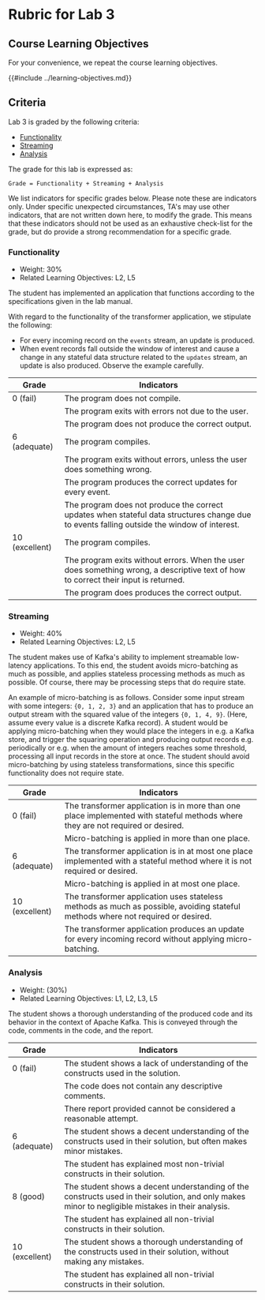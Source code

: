 # Rubric for Lab 3

## Course Learning Objectives
For your convenience, we repeat the course learning objectives.

{{#include ../learning-objectives.md}}

## Criteria

Lab 3 is graded by the following criteria:
* [Functionality](#functionality)
* [Streaming](#streaming)
* [Analysis](#analysis)

The grade for this lab is expressed as:

```
Grade = Functionality + Streaming + Analysis
```

We list indicators for specific grades below. Please note these are indicators
only. Under specific unexpected circumstances, TA's may use other indicators,
that are not written down here, to modify the grade. This means that these
indicators should not be used as an exhaustive check-list for the grade, but do
provide a strong recommendation for a specific grade.

### Functionality 
* Weight: 30%
* Related Learning Objectives: L2, L5

The student has implemented an application that functions according to the 
specifications given in the lab manual.

With regard to the functionality of the transformer application, we stipulate
the following:
* For every incoming record on the `events` stream, an update is produced.
* When event records fall outside the window of interest and cause a change in 
  any stateful data structure related to the `updates` stream, an update is also
  produced. Observe the example carefully.

| Grade          | Indicators                                                  |
|----------------|-------------------------------------------------------------|
| 0 (fail)       | The program does not compile.                               |
|                | The program exits with errors not due to the user.          |
|                | The program does not produce the correct output.            |
| 6 (adequate)   | The program compiles.                                       |
|                | The program exits without errors, unless the user does something wrong. |
|                | The program produces the correct updates for every event.   |
|                | The program does not produce the correct updates when stateful data structures change due to events falling outside the window of interest. |
| 10 (excellent) | The program compiles.                                       |
|                | The program exits without errors. When the user does something wrong, a descriptive text of how to correct their input is returned. |
|                | The program does produces the correct output.               |

### Streaming 
* Weight: 40%
* Related Learning Objectives: L2, L5

The student makes use of Kafka's ability to implement streamable low-latency
applications. To this end, the student avoids micro-batching as much as
possible, and applies stateless processing methods as much as possible. Of
course, there may be processing steps that do require state.

An example of micro-batching is as follows. Consider some input stream with some
integers: `{0, 1, 2, 3}` and an application that has to produce an output stream
with the squared value of the integers `{0, 1, 4, 9}`. (Here, assume every value
is a discrete Kafka record).  A student would be applying micro-batching when
they would place the integers in e.g. a Kafka store, and trigger the squaring
operation and producing output records e.g. periodically or e.g. when the amount
of integers reaches some threshold, processing all input records in the store at
once. The student should avoid micro-batching by using stateless
transformations, since this specific functionality does not require state.

| Grade          | Indicators                                                  |
|----------------|-------------------------------------------------------------|
| 0  (fail)      | The transformer application is in more than one place implemented with stateful methods where they are not required or desired. |
|                | Micro-batching is applied in more than one place.           |
| 6  (adequate)  | The transformer application is in at most one place implemented with a stateful method where it is not required or desired. |
|                | Micro-batching is applied in at most one place.             |
| 10 (excellent) | The transformer application uses stateless methods as much as possible, avoiding stateful methods where not required or desired. |
|                | The transformer application produces an update for every incoming record without applying micro-batching. |  

### Analysis
 * Weight: (30%)
 * Related Learning Objectives: L1, L2, L3, L5
 
The student shows a thorough understanding of the produced code and its behavior
in the context of Apache Kafka. This is conveyed through the code, comments in
the code, and the report.

| Grade          | Indicators                                                  |
|----------------|-------------------------------------------------------------|
| 0 (fail)       | The student shows a lack of understanding of the constructs used in the solution. |
|                | The code does not contain any descriptive comments.         |
|                | There report provided cannot be considered a reasonable attempt. |
| 6 (adequate)   | The student shows a decent understanding of the constructs used in their solution, but often makes minor mistakes. |
|                | The student has explained most non-trivial constructs in their solution. |
| 8 (good)       | The student shows a decent understanding of the constructs used in their solution, and only makes minor to negligible mistakes in their analysis. |
|                | The student has explained all non-trivial constructs in their solution. |
| 10 (excellent) | The student shows a thorough understanding of the constructs used in their solution, without making any mistakes. |
|                | The student has explained all non-trivial constructs in their solution. |
